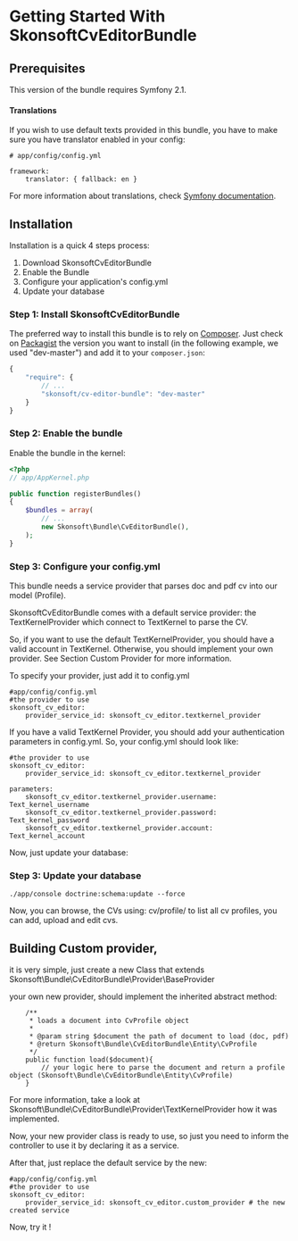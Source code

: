 Getting Started With SkonsoftCvEditorBundle
=========================================

## Prerequisites

This version of the bundle requires Symfony 2.1.

#### Translations

If you wish to use default texts provided in this bundle, you have to make sure you have translator enabled in your config:

    # app/config/config.yml

    framework:
        translator: { fallback: en }

For more information about translations, check [Symfony documentation](http://symfony.com/doc/current/book/translation.html).

## Installation

Installation is a quick 4 steps process:

1. Download SkonsoftCvEditorBundle
2. Enable the Bundle
3. Configure your application's config.yml
4. Update your database

### Step 1: Install SkonsoftCvEditorBundle

The preferred way to install this bundle is to rely on [Composer](http://getcomposer.org).
Just check on [Packagist](http://packagist.org/packages/friendsofsymfony/oauth-server-bundle) the version you want to install (in the following example, we used "dev-master") and add it to your `composer.json`:

``` js
{
    "require": {
        // ...
        "skonsoft/cv-editor-bundle": "dev-master"
    }
}
```

### Step 2: Enable the bundle

Enable the bundle in the kernel:

``` php
<?php
// app/AppKernel.php

public function registerBundles()
{
    $bundles = array(
        // ...
        new Skonsoft\Bundle\CvEditorBundle(),
    );
}
```
### Step 3: Configure your config.yml

This bundle needs a service provider that parses doc and pdf cv into our model (Profile).

SkonsoftCvEditorBundle comes with a default service provider: the TextKernelProvider which connect to TextKernel to parse the CV.

So, if you want to use the default TextKernelProvider, you should have a valid account in TextKernel. Otherwise, you should implement your own
provider. See Section Custom Provider for more information.

To specify your provider, just add it to config.yml

```
#app/config/config.yml
#the provider to use
skonsoft_cv_editor:
    provider_service_id: skonsoft_cv_editor.textkernel_provider
```

If you have a valid TextKernel Provider, you should add your authentication parameters in config.yml. So, your config.yml should look like:
```
#the provider to use
skonsoft_cv_editor:
    provider_service_id: skonsoft_cv_editor.textkernel_provider
    
parameters:
    skonsoft_cv_editor.textkernel_provider.username: Text_kernel_username
    skonsoft_cv_editor.textkernel_provider.password: Text_kernel_password
    skonsoft_cv_editor.textkernel_provider.account:  Text_kernel_account
```

Now, just update your database:

### Step 3: Update your database

```
./app/console doctrine:schema:update --force
```

Now, you can browse, the CVs using: cv/profile/ to list all cv profiles, you can add, upload and edit cvs.

## Building Custom provider,

it is very simple, just create a new Class that extends Skonsoft\Bundle\CvEditorBundle\Provider\BaseProvider

your own new provider, should implement the inherited abstract method: 
```
    /**
     * loads a document into CvProfile object
     * 
     * @param string $document the path of document to load (doc, pdf)
     * @return Skonsoft\Bundle\CvEditorBundle\Entity\CvProfile
     */
    public function load($document){
        // your logic here to parse the document and return a profile object (Skonsoft\Bundle\CvEditorBundle\Entity\CvProfile)
    }
```

For more information, take a look at Skonsoft\Bundle\CvEditorBundle\Provider\TextKernelProvider how it was implemented.

Now, your new provider class is ready to use, so just you need to inform the controller to use it by declaring it as a service.

After that, just replace the default service by the new:

```
#app/config/config.yml
#the provider to use
skonsoft_cv_editor:
    provider_service_id: skonsoft_cv_editor.custom_provider # the new created service 
```

Now, try it !
